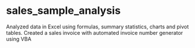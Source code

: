 # sales_sample_analysis
Analyzed data in Excel using formulas, summary statistics, charts and pivot tables. Created a sales invoice with automated invoice number generator using VBA
